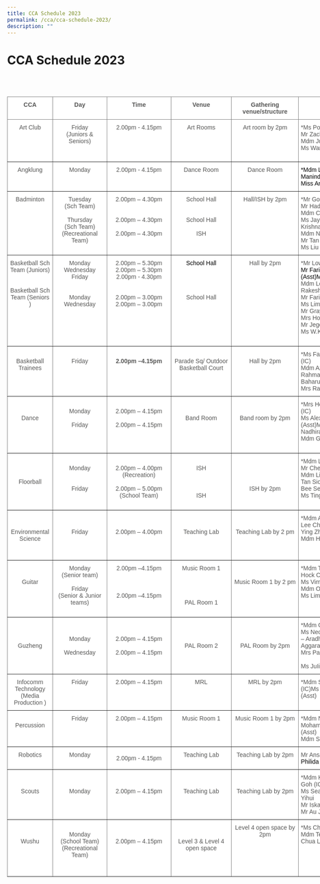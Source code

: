 ```yaml
---
title: CCA Schedule 2023
permalink: /cca/cca-schedule-2023/
description: ""
---
```

# CCA Schedule 2023
<br>
<br>
<style type="text/css">
.tg  {border-collapse:collapse;border-spacing:0;}
.tg td{border-color:black;border-style:solid;border-width:1px;font-family:Arial, sans-serif;font-size:14px;
  overflow:hidden;padding:10px 5px;word-break:normal;}
.tg th{border-color:black;border-style:solid;border-width:1px;font-family:Arial, sans-serif;font-size:14px;
  font-weight:normal;overflow:hidden;padding:10px 5px;word-break:normal;}
.tg .tg-vlif{background-color:#FFF;border-color:inherit;color:#575756;font-weight:bold;text-align:left;vertical-align:top}
.tg .tg-i7qw{background-color:#FFF;border-color:inherit;color:#575756;text-align:left;vertical-align:top}
.tg .tg-basn{background-color:#FFF;border-color:inherit;color:#575756;font-weight:bold;text-align:center;vertical-align:top}
.tg .tg-r5au{background-color:#FFF;border-color:inherit;color:#575756;text-align:center;vertical-align:top}
.tg .tg-on15{background-color:#FFF;border-color:inherit;color:#575756;font-weight:bold;text-align:center;vertical-align:middle}
</style>
<table class="tg" style="undefined;table-layout: fixed; width: 908px">
<colgroup>
<col style="width: 106px">
<col style="width: 127px">
<col style="width: 150px">
<col style="width: 142px">
<col style="width: 157px">
<col style="width: 226px">
</colgroup>
<thead>
  <tr>
    <th class="tg-basn">CCA</th>
    <th class="tg-basn">Day</th>
    <th class="tg-basn">Time</th>
    <th class="tg-basn">Venue</th>
    <th class="tg-basn">Gathering venue/structure</th>
    <th class="tg-basn">Teachers</th>
  </tr>
</thead>
<tbody>
  <tr>
    <td class="tg-r5au">Art Club</td>
    <td class="tg-r5au">Friday<br><span style="font-weight:normal">(Juniors &amp; Seniors)</span></td>
    <td class="tg-basn"><span style="font-weight:normal">2.00pm - 4.15pm</span><br><br></td>
    <td class="tg-r5au"><span style="font-weight:normal">Art Rooms</span><br></td>
    <td class="tg-r5au">Art room by 2pm</td>
    <td class="tg-vlif"><span style="font-weight:normal">*Ms Poon Sook Fong Carolyn (IC)</span><br><span style="font-weight:normal">Mr Zachary Ng Eu Goi (Asst)</span><br>
			<span style="font-weight:normal">Mdm Julia Binte Mohamed Rahim </span>
			<br><span style="font-weight:normal">Ms Wang Shuhui Ashley


  </span></td></tr>
  <tr>
    <td class="tg-basn"> <span style="font-weight:normal">Angklung</span></td>
    <td class="tg-r5au">Monday <br></td>
    <td class="tg-r5au"><span style="font-weight:normal">2.00pm - 4.15pm </span></td>
    <td class="tg-r5au"><span style="font-weight:normal">Dance Room </span></td>
    <td class="tg-r5au"><span style="font-weight:normal">Dance Room </span></td>
    <td class="tg-i7qw"><span style="font-weight:normal;color:#000;background-color:initial">*Mdm Liew Hui Eileen (IC)Miss Maninder Kaur (Asst)</span><br><span style="font-weight:normal;color:#000;background-color:initial">Miss Ang Min Xin</span></td>
  </tr>
  <tr>
    <td class="tg-r5au">Badminton</td>
    <td class="tg-r5au"><span style="font-weight:normal">Tuesday</span><br><span style="font-weight:normal">(Sch Team)</span><br><br><span style="font-weight:normal">Thursday</span><br><span style="font-weight:normal">(Sch Team)</span><span style="font-weight:normal">(Recreational Team)</span><br></td>
    <td class="tg-r5au"><span style="font-weight:normal">2.00pm – 4.30pm</span><br><br><br><span style="font-weight:normal">2.00pm – 4.30pm</span><br><br><span style="font-weight:normal">2.00pm – 4.30pm</span><br><br><br></td>
    <td class="tg-r5au"><span style="font-weight:normal">School Hall</span><br><br><br><span style="font-weight:normal">School Hall</span><br><br> ISH<br></td>
    <td class="tg-r5au">Hall/ISH by 2pm<br></td>
    <td class="tg-i7qw">*Mr Goh Tong Wee (IC)<br>Mr Hadrian Chin (Asst)<br>Mdm Choo Sok Ee Eunice<br>Ms Jayne Anne Jayanthi Krishnamurth<br>Mdm Ng Peng Yong<br>Mr Tan Chun Chiah<br>Ms Liu Hsiang-Chun<br></td>
  </tr>
  <tr>
    <td class="tg-r5au"><span style="background-color:initial">Basketball Sch Team </span><span style="font-weight:normal"> (Juniors)</span><br><br><br><span style="font-weight:normal;background-color:initial">Basketball Sch Team </span>(Seniors )<br></td>
    <td class="tg-r5au">Monday Wednesday<br>Friday <br><br><br>Monday <br>Wednesday <br><br><br><br><br><br></td>
    <td class="tg-r5au"><span style="font-weight:normal">2.00pm – 5.30pm</span><span style="font-weight:normal"><br>2.00pm – 5.30pm</span><br>2.00pm - 4.30pm<br><br><br><span style="font-weight:normal">2.00pm – 3.00pm</span><br>2.00pm – 3.00pm<br><br></td>
    <td class="tg-r5au"><span style="color:#000;background-color:initial">School Hall</span><br><br><br><br><br><span style="font-weight:normal">School Hall</span></td>
    <td class="tg-r5au">Hall by 2pm</td>
    <td class="tg-i7qw">*Mr Low Dong Neng Jim(IC)<br><span style="font-weight:400;color:#000">Mr Fariz Husna Bin Sajan (Asst)</span><span style="font-weight:normal;color:#000;background-color:initial">Mdm Lim Siew Fang</span><br>Mdm Low Pheck ShwanMr Rakesh Kishin Aswani<br>Mr Fariz Husna Bin Sajani<br>Ms Lim Huey Tyng Joanna <br>Mr Grayson Hng<br>Mrs Ho Yik Ying<br>Mr Jegendren S/O Tanapal<br>Ms W.K Vijitha Valeria Brampy<br><br></td>
  </tr>
  <tr>
    <td class="tg-r5au"><br>Basketball Trainees</td>
    <td class="tg-r5au"><br>Friday</td>
    <td class="tg-basn"><br> 2.00pm –4.15pm</td>
    <td class="tg-r5au"><br>Parade Sq/ Outdoor Basketball Court</td>
    <td class="tg-r5au"> <br>Hall by 2pm</td>
    <td class="tg-i7qw">*Ms Fardyana Binte Abdul Aziz (IC)<br>Mdm Azri - Nurul Hayati Bte Abd Rahman (Asst)Mr Aznahar Bin Baharudin<br>Mrs Raja - Selvi D/O Ramasamy<br></td>
  </tr>
  <tr>
    <td class="tg-r5au"><br><br>Dance<br></td>
    <td class="tg-r5au"><br><span style="font-weight:normal">Monday</span><br><br><span style="font-weight:normal">Friday </span><br></td>
    <td class="tg-r5au"><br><span style="font-weight:normal">2.00pm – 4.15pm</span><br><br><span style="font-weight:normal">2.00pm – 4.15pm</span></td>
    <td class="tg-r5au"><br><br>Band Room<br></td>
    <td class="tg-r5au"><br><br>Band room by 2pm</td>
    <td class="tg-i7qw"><span style="font-weight:normal;background-color:initial">*Mrs Heng – Cheong Soke Hwa (IC)</span><br><span style="font-weight:400">Ms Alexandra Kisten Tobias (Asst)</span>Mrs Amanda GalistanMdm Nadhira Parveen<br>Mdm Geraldine Chua Shan Shan<br><br></td>
  </tr>
  <tr>
    <td class="tg-r5au"><br><br><br>Floorball</td>
    <td class="tg-r5au"><br><span style="font-weight:normal">Monday</span><br><br><br><span style="font-weight:normal">Friday</span><br><br><br></td>
    <td class="tg-r5au"><br>2.00pm – 4.00pm<br>(Recreation)<br><br>2.00pm – 5.00pm<br>(School Team) <br></td>
    <td class="tg-r5au"><br><span style="font-weight:normal">ISH</span><br><br><br><br><span style="font-weight:normal">ISH</span><br><br></td>
    <td class="tg-r5au"><br><br><br><br>ISH by 2pm</td>
    <td class="tg-i7qw"><span style="font-weight:normal;background-color:initial">*</span>Mdm Loh Swee Leng (IC)<br>Mr Chen Bao Lai (Asst)<br>Mdm Liza Binti Ismail<span style="font-weight:normal;background-color:initial">Mrs Kee – Tan Siok Kheng Grace</span>Mdm Chew Bee See Betsy<br>Ms Ting Wan Sin<br></td>
  </tr>
  <tr>
    <td class="tg-r5au"><br><br>Environmental Science</td>
    <td class="tg-r5au"><br><br>Friday</td>
    <td class="tg-r5au"><br><br>2.00pm – 4.00pm</td>
    <td class="tg-r5au"><br><br><span style="font-weight:400">Teaching Lab</span></td>
    <td class="tg-r5au"><br><br>Teaching Lab by 2 pm</td>
    <td class="tg-i7qw"><span style="font-weight:normal;background-color:initial">*</span><span style="font-weight:400">Mdm A R Shanthi (IC)Mdm Tan Lee Cheng Audrey (Asst)</span>Mdm Teo Ying Zhi<br>Mdm Hajjah Marlina Bte Kumar<br><br><br></td>
  </tr>
  <tr>
    <td class="tg-r5au"><br><br>Guitar</td>
    <td class="tg-r5au"><span style="font-weight:normal">Monday</span><br><span style="font-weight:normal">(Senior team)</span><br><br><span style="font-weight:normal">Friday</span><br><span style="font-weight:normal">(Senior &amp; Junior teams)</span></td>
    <td class="tg-r5au"><span style="font-weight:normal;background-color:initial">2.00pm –4.15pm</span><br><br><br><br>2.00pm –4.15pm<br><br></td>
    <td class="tg-r5au">Music Room 1<br><br><br><br><br> PAL Room 1 <br><br><span style="font-weight:400"> </span></td>
    <td class="tg-r5au"><br><br><span style="font-weight:400">Music Room 1 by 2 pm</span></td>
    <td class="tg-i7qw">*Mdm Toh Lee See (IC)Mr Tong Hock Chuan (Asst)<br>Ms Vimala Devi d/o Kanaran<br>Mdm Ong Puay Hoon<br>Ms Lim Xi Min, Shermin</td>
  </tr>
  <tr>
    <td class="tg-r5au"><br><br><br>Guzheng</td>
    <td class="tg-r5au"><br><br><span style="font-weight:normal">Monday</span><br><span style="font-weight:normal"> </span><br><span style="font-weight:normal"> Wednesday</span><br><br></td>
    <td class="tg-r5au"><br><br><span style="font-weight:normal">2.00pm – 4.15pm</span><br><br><span style="font-weight:normal">2.00pm – 4.15pm</span><br><br><br></td>
    <td class="tg-r5au"><br><br><br>PAL Room 2<br><br></td>
    <td class="tg-r5au"><br><br><br>PAL Room by 2pm</td>
    <td class="tg-i7qw">*Mdm Ong Li Ting (ic)<br>Ms Neo Sian Yin (Asst)Mrs Gupta – Aradha<br>Aggarawal<br>Mrs Pannir Chelvam<br><br>Ms JuIiana Lim</td>
  </tr>
  <tr>
    <td class="tg-r5au">Infocomm Technology (Media Production )</td>
    <td class="tg-r5au">Friday</td>
    <td class="tg-r5au">2.00pm – 4.15pm</td>
    <td class="tg-r5au">MRL </td>
    <td class="tg-r5au">MRL by 2pm</td>
    <td class="tg-i7qw"><span style="font-weight:normal;background-color:initial">*</span><span style="font-weight:400">Mdm Siti Erliasari Binte Haroon (IC)</span><span style="font-weight:normal;background-color:initial">Ms Nuraini Binte Hamzah (Asst)</span></td>
  </tr>
  <tr>
    <td class="tg-r5au"><br>Percussion</td>
    <td class="tg-r5au">Friday</td>
    <td class="tg-r5au"><span style="font-weight:normal">2.00pm – 4.15pm</span><br></td>
    <td class="tg-r5au">Music Room 1</td>
    <td class="tg-r5au">Music Room 1 by 2pm</td>
    <td class="tg-i7qw"><span style="font-weight:normal;background-color:initial">*</span><span style="font-weight:400">Mdm Noorhafidah Binte Mohammad (IC)</span>Mr Goh Si Qian (Asst)<br>Mdm Somasundaram Vijaya Rani</td>
  </tr>
  <tr>
    <td class="tg-r5au">Robotics <br></td>
    <td class="tg-r5au"><span style="font-weight:normal">Monday </span></td>
    <td class="tg-on15"> <span style="font-weight:normal">2.00pm - 4.15pm</span></td>
    <td class="tg-r5au"><span style="font-weight:normal">Teaching Lab  </span></td>
    <td class="tg-r5au">Teaching Lab by 2pm <br></td>
    <td class="tg-vlif"><span style="background-color:initial"> </span><span style="font-weight:normal;background-color:initial">Mr Ansar Mohamed Sali (IC)</span><span style="font-weight:normal;color:#000;background-color:initial">Ms Philida Rabini (Asst)</span></td>
  </tr>
  <tr>
    <td class="tg-r5au"><br><br>Scouts</td>
    <td class="tg-r5au"><br><br>Monday<br></td>
    <td class="tg-r5au"><br><br>2.00pm – 4.15pm</td>
    <td class="tg-r5au"><br><br>Teaching Lab</td>
    <td class="tg-r5au"><br><br>Teaching Lab by 2pm</td>
    <td class="tg-i7qw">*Mdm Khalidah Goh d/o Shafie Goh (IC)<br>Ms Seah Hui Shan (Asst)<span style="font-weight:400">Ms Neo Yihui</span><br>Mr Iskandar Alamin Bin Salleh<br><span style="font-weight:400">Mr Au Jun Duan, Reuben</span><br></td>
  </tr>
  <tr>
    <td class="tg-r5au"><br><br>Wushu</td>
    <td class="tg-r5au"><br><span style="font-weight:normal">Monday</span><br><span style="font-weight:normal">(School Team)</span><br><span style="font-weight:normal">(Recreational Team)</span></td>
    <td class="tg-r5au"><br><br>2.00pm – 4.15pm<br><br><br></td>
    <td class="tg-r5au"><br><br>Level 3 &amp; Level 4 open space<br><br><br><br></td>
    <td class="tg-r5au">Level 4 open space by 2pm<br><br><br></td>
    <td class="tg-i7qw">*Ms Cherie Ang Hui Er (IC)<br>Mdm Teo Ching Whee (Asst)Mr Chua Lee GuanMs V Sualaja<br></td>
  </tr>
</tbody>
</table>


      